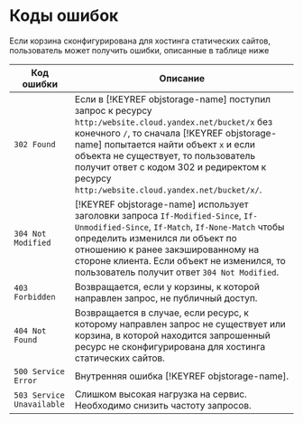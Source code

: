 # Коды ошибок

Если корзина сконфигурирована для хостинга статических сайтов, пользователь может получить ошибки, описанные в таблице ниже

Код ошибки | Описание
-----------|---------
`302 Found`  | Если в [!KEYREF objstorage-name] поступил запрос к ресурсу `http:/website.cloud.yandex.net/bucket/x` без конечного `/`, то сначала [!KEYREF objstorage-name] попытается найти объект `x` и если объекта не существует, то пользователь получит ответ с кодом 302 и редиректом к ресурсу `http:/website.cloud.yandex.net/bucket/x/`.
`304 Not Modified` | [!KEYREF objstorage-name] использует заголовки запроса `If-Modified-Since`, `If-Unmodified-Since`, `If-Match`, `If-None-Match` чтобы определить изменился ли объект по отношению к ранее закэшированному на стороне клиента. Если объект не изменился, то пользователь получит ответ `304 Not Modified`.
`403 Forbidden` | Возвращается, если у корзины, к которой направлен запрос, не публичный доступ.
`404 Not Found` | Возвращается в случае, если ресурс, к которому направлен запрос не существует или корзина, в которой находится запрошенный ресурс не сконфигурирована для хостинга статических сайтов.
`500 Service Error` | Внутренняя ошибка [!KEYREF objstorage-name].
`503 Service Unavailable` | Слишком высокая нагрузка на сервис. Необходимо снизить частоту запросов.